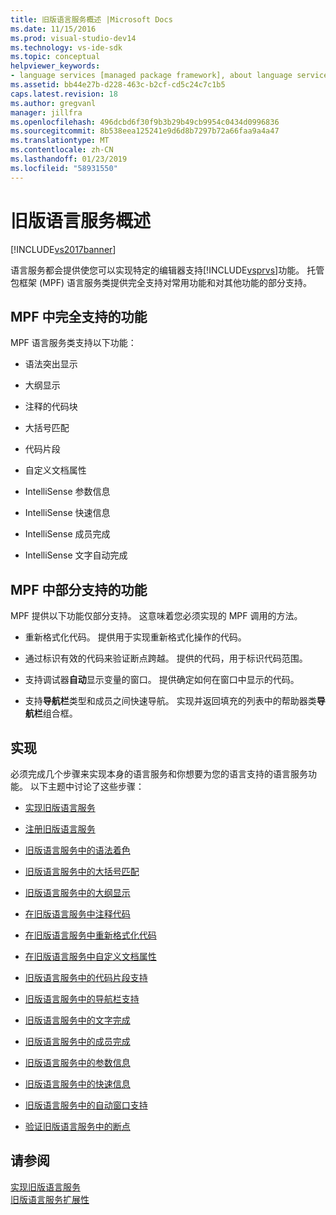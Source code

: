 ```yaml
---
title: 旧版语言服务概述 |Microsoft Docs
ms.date: 11/15/2016
ms.prod: visual-studio-dev14
ms.technology: vs-ide-sdk
ms.topic: conceptual
helpviewer_keywords:
- language services [managed package framework], about language services
ms.assetid: bb44e27b-d228-463c-b2cf-cd5c24c7c1b5
caps.latest.revision: 18
ms.author: gregvanl
manager: jillfra
ms.openlocfilehash: 496dcbd6f30f9b3b29b49cb9954c0434d0996836
ms.sourcegitcommit: 8b538eea125241e9d6d8b7297b72a66faa9a4a47
ms.translationtype: MT
ms.contentlocale: zh-CN
ms.lasthandoff: 01/23/2019
ms.locfileid: "58931550"
---
```

# <a name="legacy-language-service-overview"></a>旧版语言服务概述
[!INCLUDE[vs2017banner](../../includes/vs2017banner.md)]

语言服务都会提供使您可以实现特定的编辑器支持[!INCLUDE[vsprvs](../../includes/vsprvs-md.md)]功能。 托管包框架 (MPF) 语言服务类提供完全支持对常用功能和对其他功能的部分支持。  
  
## <a name="fully-supported-features-in-the-mpf"></a>MPF 中完全支持的功能  
 MPF 语言服务类支持以下功能：  
  
-   语法突出显示  
  
-   大纲显示  
  
-   注释的代码块  
  
-   大括号匹配  
  
-   代码片段  
  
-   自定义文档属性  
  
-   IntelliSense 参数信息  
  
-   IntelliSense 快速信息  
  
-   IntelliSense 成员完成  
  
-   IntelliSense 文字自动完成  
  
## <a name="partially-supported-features-in-the-mpf"></a>MPF 中部分支持的功能  
 MPF 提供以下功能仅部分支持。 这意味着您必须实现的 MPF 调用的方法。  
  
-   重新格式化代码。 提供用于实现重新格式化操作的代码。  
  
-   通过标识有效的代码来验证断点跨越。 提供的代码，用于标识代码范围。  
  
-   支持调试器**自动**显示变量的窗口。 提供确定如何在窗口中显示的代码。  
  
-   支持**导航栏**类型和成员之间快速导航。 实现并返回填充的列表中的帮助器类**导航栏**组合框。  
  
## <a name="implementation"></a>实现  
 必须完成几个步骤来实现本身的语言服务和你想要为您的语言支持的语言服务功能。 以下主题中讨论了这些步骤：  
  
-   [实现旧版语言服务](../../extensibility/internals/implementing-a-legacy-language-service2.md)  
  
-   [注册旧版语言服务](../../extensibility/internals/registering-a-legacy-language-service1.md)  
  
-   [旧版语言服务中的语法着色](../../extensibility/internals/syntax-colorizing-in-a-legacy-language-service.md)  
  
-   [旧版语言服务中的大括号匹配](../../extensibility/internals/brace-matching-in-a-legacy-language-service.md)  
  
-   [旧版语言服务中的大纲显示](../../extensibility/internals/outlining-in-a-legacy-language-service.md)  
  
-   [在旧版语言服务中注释代码](../../extensibility/internals/commenting-code-in-a-legacy-language-service.md)  
  
-   [在旧版语言服务中重新格式化代码](../../extensibility/internals/reformatting-code-in-a-legacy-language-service.md)  
  
-   [在旧版语言服务中自定义文档属性](../../extensibility/internals/custom-document-properties-in-a-legacy-language-service.md)  
  
-   [旧版语言服务中的代码片段支持](../../extensibility/internals/support-for-code-snippets-in-a-legacy-language-service.md)  
  
-   [旧版语言服务中的导航栏支持](../../extensibility/internals/support-for-the-navigation-bar-in-a-legacy-language-service.md)  
  
-   [旧版语言服务中的文字完成](../../extensibility/internals/word-completion-in-a-legacy-language-service.md)  
  
-   [旧版语言服务中的成员完成](../../extensibility/internals/member-completion-in-a-legacy-language-service.md)  
  
-   [旧版语言服务中的参数信息](../../extensibility/internals/parameter-info-in-a-legacy-language-service2.md)  
  
-   [旧版语言服务中的快速信息](../../extensibility/internals/quick-info-in-a-legacy-language-service.md)  
  
-   [旧版语言服务中的自动窗口支持](../../extensibility/internals/support-for-the-autos-window-in-a-legacy-language-service.md)  
  
-   [验证旧版语言服务中的断点](../../extensibility/internals/validating-breakpoints-in-a-legacy-language-service.md)  
  
## <a name="see-also"></a>请参阅  
 [实现旧版语言服务](../../extensibility/internals/implementing-a-legacy-language-service1.md)   
 [旧版语言服务扩展性](../../extensibility/internals/legacy-language-service-extensibility.md)
